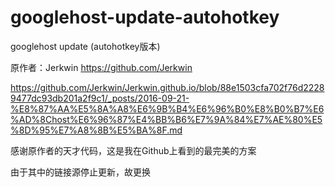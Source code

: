 # googlehost-update-autohotkey
googlehost update (autohotkey版本)

原作者：Jerkwin https://github.com/Jerkwin

https://github.com/Jerkwin/Jerkwin.github.io/blob/88e1503cfa702f76d22289477dc93db201a2f9c1/_posts/2016-09-21-%E8%87%AA%E5%8A%A8%E6%9B%B4%E6%96%B0%E8%B0%B7%E6%AD%8Chost%E6%96%87%E4%BB%B6%E7%9A%84%E7%AE%80%E5%8D%95%E7%A8%8B%E5%BA%8F.md

感谢原作者的天才代码，这是我在Github上看到的最完美的方案

由于其中的链接源停止更新，故更换
